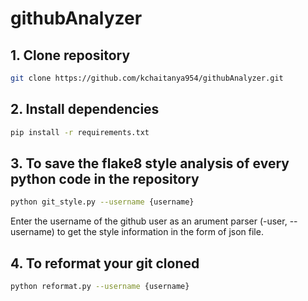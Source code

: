 # githubAnalyzer

## 1. Clone repository
```bash
git clone https://github.com/kchaitanya954/githubAnalyzer.git
```

## 2. Install dependencies
```bash
pip install -r requirements.txt
```

## 3. To save the flake8 style analysis of every python code in the repository
```bash
python git_style.py --username {username}
```
Enter the username of the github user as an arument parser (-user, --username) to get the style information in the form of json file.

## 4. To reformat your git cloned
```bash
python reformat.py --username {username}
```
